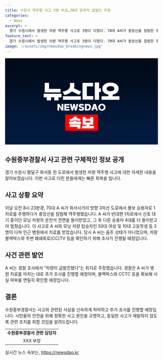 ```yaml
---
title: 수원서 역주행 사고 3명 부상…70대 운전자 급발진 주장
categories:
  - News
excerpt: >
  경기 수원시에서 발생한 차량 역주행 사고로 3명이 다쳤다. 70대 A씨가 중앙선을 침범한 후 1차로를 역주행하다가 다른 차량을 들이받았고, 총 3명이 다쳐 병원에서 치료를 받았다. A씨는 음주 상태가 아니었으며 차량이 급발진했다고 주장했다. 경찰은 블랙박스와 CCTV 등을 확인하고 조사할 예정이라고 전했다.
feature_text: >
  경기 수원시에서 발생한 차량 역주행 사고로 3명이 다쳤다. 70대 A씨가 중앙선을 침범한 후 1차로를 역주행하다가 다른 차량을 들이받았고, 총 3명이 다쳐 병원에서 치료를 받았다. A씨는 음주 상태가 아니었으며 차량이 급발진했다고 주장했다. 경찰은 블랙박스와 CCTV 등을 확인하고 조사할 예정이라고 전했다.
image: '/assets/img/newsdao_breakingnews.jpg'
---
```


<p><img src="/assets/img/newsdao_breakingnews.jpg" alt="ranknews 속보" /></p>

<h2>수원중부경찰서 사고 관련 구체적인 정보 공개</h2>

<p data-ke-size="size16">경기 수원시 팔달구 화서동 한 도로에서 발생한 차량 역주행 사고에 대한 자세한 내용을 알아보겠습니다. 이번 사고로 다친 분들에게는 빠른 회복을 빕니다.</p>

<h2 data-ke-size="size26">사고 상황 요약</h2>

<p data-ke-size="size16">이날 오전 8시 23분경, 70대 A 씨가 화서사거리 방향 3차선 도로에서 볼보 승용차로 1차로를 주행하다가 중앙선을 침범해 역주행했습니다. A 씨가 반대편 1차로에서 신호 대기 중이던 모닝 차량의 운전석 전면을 들이받았고, 그 후 다른 승용차 4대를 더 들이받고야 멈췄습니다. 이 사고로 A 씨와 모닝 차량 탑승자인 50대 여성 및 10대 고등학생 등 3명이 다쳐 인근 병원에서 치료를 받았습니다. 당시 A 씨는 음주 상태가 아니었으며, 차량 블랙박스와 주변 폐쇄회로(CC)TV 등을 확인하기 위해 조사가 진행될 예정입니다.</p>

<h2 data-ke-size="size26">사건 관련 발언</h2>

<p data-ke-size="size16">A 씨는 경찰 조사에서 “차량이 급발진했다”는 취지로 주장했습니다. 경찰은 A 씨가 병원 치료를 마치는 대로 추가 조사를 진행할 예정이며, 블랙박스와 CCTC 등을 확보해 사실 여부를 면밀히 확인할 예정입니다.</p>

<h2 data-ke-size="size26">결론</h2>

<p data-ke-size="size16">수원중부경찰서는 사고와 관련된 사실을 신속하게 파악하고 추가 조사를 진행할 예정입니다. 시민들의 안전을 위해 정확한 사고 원인을 규명하고, 동일한 사고가 재발하지 않도록 관련 조치를 취할 것임을 알려드립니다.</p>

<table>
    <tbody>
        <tr>
            <td style="text-align: center; height: 17px;"><b>수원중부경찰서 관련 담당자</b></td>
        </tr>
        <tr>
            <td style="text-align: center; height: 17px;">XXX 부장</td>
        </tr>
    </tbody>
</table>

<p data-ke-size="size16"></p>
실시간 뉴스 속보는, <a href="https://newsdao.kr" rel="dofollow">https://newsdao.kr</a>


